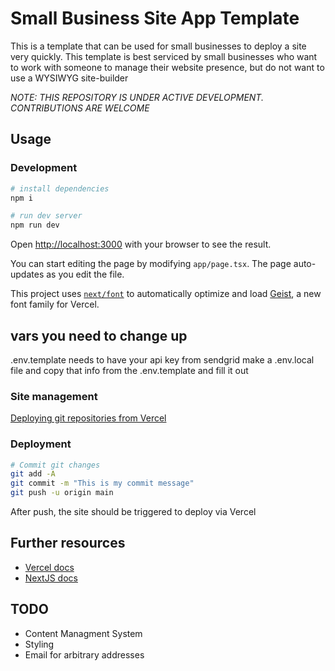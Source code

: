 # Small Business Site App Template

This is a template that can be used for small businesses to deploy a site very quickly.
This template is best serviced by small businesses who want to work with someone to manage their
website presence, but do not want to use a WYSIWYG site-builder

_NOTE: THIS REPOSITORY IS UNDER ACTIVE DEVELOPMENT. CONTRIBUTIONS ARE WELCOME_

## Usage

### Development

```bash
# install dependencies
npm i

# run dev server
npm run dev
```

Open [http://localhost:3000](http://localhost:3000) with your browser to see the result.

You can start editing the page by modifying `app/page.tsx`. The page auto-updates as you edit the file.

This project uses [`next/font`](https://nextjs.org/docs/app/building-your-application/optimizing/fonts) to automatically optimize and load [Geist](https://vercel.com/font), a new font family for Vercel.

## vars you need to change up

.env.template needs to have your api key from sendgrid
make a .env.local file and copy that info from the .env.template and fill it out

### Site management

[Deploying git repositories from Vercel](https://vercel.com/docs/deployments/git)

### Deployment

```bash
# Commit git changes
git add -A
git commit -m "This is my commit message"
git push -u origin main
```

After push, the site should be triggered to deploy via Vercel

## Further resources

- [Vercel docs](https://vercel.com/docs)
- [NextJS docs](https://nextjs.org/docs)

## TODO

- Content Managment System
- Styling
- Email for arbitrary addresses
